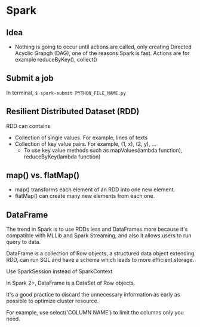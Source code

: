# Spark

## Idea

- Nothing is going to occur until actions are called, only creating Directed Acyclic Grapgh (DAG), one of the reasons Spark is fast. Actions are for example reduceByKey(), collect()

## Submit a job

In terminal, `$ spark-submit PYTHON_FILE_NAME.py`

## Resilient Distributed Dataset (RDD) 

RDD can contains
- Collection of single values. For example, lines of texts
- Collection of key value pairs. For example, (1, x), (2, y), ...
  - To use key value methods such as mapValues(lambda function), reduceByKey(lambda function)

## map() vs. flatMap()

- map() transforms each element of an RDD into one new element.
- flatMap() can create many new elements from each one.

## DataFrame

The trend in Spark is to use RDDs less and DataFrames more because it's compatible with MLLib and Spark Streaming, and
also it allows users to run query to data.

DataFrame is a collection of Row objects, a structured data object extending RDD, can run SQL and have a schema which leads to more efficient storage.

Use SparkSession instead of SparkContext

In Spark 2+, DataFrame is a DataSet of Row objects.

It's a good practice to discard the unnecessary information as early as possible to optimize cluster resource.

For example, use select('COLUMN NAME') to limit the columns only you need.
